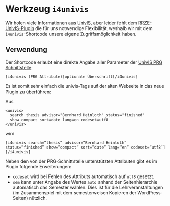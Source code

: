 Werkzeug `i4univis`
===================

Wir holen viele Informationen aus [UnivIS](https://univis.fau.de/), aber leider
fehlt dem [RRZE-UnivIS-Plugin](https://www.wordpress.rrze.fau.de/plugins/fau-und-rrze-plugins/rrze-univis/)
die für uns notwendige Flexibilität, weshalb wir mit dem `i4univis`-Shortcode
unsere eigene Zugriffsmöglichkeit haben.


Verwendung
----------

Der Shortcode erlaubt eine direkte Angabe aller Parameter der
[UnivIS PRG Schnittstelle](http://www.config.de/cgi-bin/prg-wizard.pl):

    [i4univis (PRG Attribute)]optionale Überschrift[/i4univis]

Es ist somit sehr einfach die univis-Tags auf der alten Webseite in das neue
Plugin zu überführen:

Aus

    <univis>
      search thesis advisor="Bernhard Heinloth" status="finished"
      show compact sort=date lang=en codeset=utf8
    </univis>

wird

    [i4univis search=“thesis“ advisor=“Bernhard Heinloth“ status=“finished“ show=“compact“ sort=“date“ lang=“en“ codeset=“utf8″][/i4univis]


Neben den von der PRG-Schnittstelle unterstützten Attributen gibt es im Plugin folgende Erweiterungen:

 * `codeset` wird bei Fehlen des Attributs automatisch auf `utf8` gesetzt.
 * `sem` kann unter Angabe des Wertes `auto` anhand der Seitenhierarchie
   automatisch das Semester wählen. Dies ist für die Lehrveranstaltungen
   (im Zusammenspiel mit dem semesterweisen Kopieren der WordPress-Seiten)
   nützlich.
